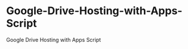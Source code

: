 Google-Drive-Hosting-with-Apps-Script
=====================================

Google Drive Hosting with Apps Script
